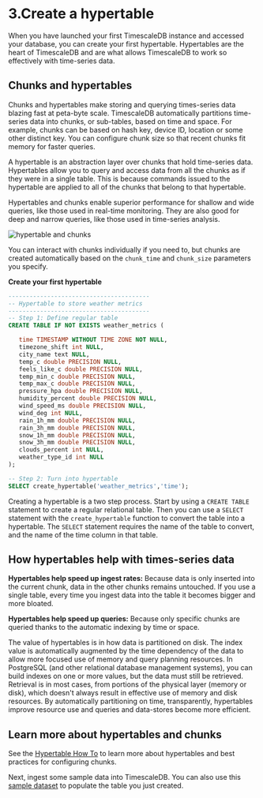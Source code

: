 # 3.Create a hypertable
When you have launched your first TimescaleDB instance and accessed your database, you can create your first hypertable. Hypertables are the heart of TimescaleDB and are what allows TimescaleDB to work so effectively with time-series data.

## Chunks and hypertables
Chunks and hypertables make storing and querying times-series data blazing fast
at peta-byte scale. TimescaleDB automatically partitions time-series data into
chunks, or sub-tables, based on time and space. For example, chunks can be based
on hash key, device ID, location or some other distinct key. You can configure
chunk size so that recent chunks fit memory for faster queries.

A hypertable is an abstraction layer over chunks that hold time-series data.
Hypertables allow you to query and access data from all the chunks as if they
were in a single table. This is because commands issued to the hypertable are
applied to all of the chunks that belong to that hypertable.

Hypertables and chunks enable superior performance for shallow and wide queries,
like those used in real-time monitoring. They are also good for deep and narrow
queries, like those used in time-series analysis.

<img class="main-content__illustration" src="https://assets.iobeam.com/images/docs/illustration-hypertable-chunk.png" alt="hypertable and chunks"/>

You can interact with chunks individually if you need to, but chunks are created
automatically based on the `chunk_time` and `chunk_size` parameters you specify.

**Create your first hypertable**

```sql
----------------------------------------
-- Hypertable to store weather metrics
----------------------------------------
-- Step 1: Define regular table
CREATE TABLE IF NOT EXISTS weather_metrics (

   time TIMESTAMP WITHOUT TIME ZONE NOT NULL,
   timezone_shift int NULL,
   city_name text NULL,
   temp_c double PRECISION NULL,
   feels_like_c double PRECISION NULL,
   temp_min_c double PRECISION NULL,
   temp_max_c double PRECISION NULL,
   pressure_hpa double PRECISION NULL,
   humidity_percent double PRECISION NULL,
   wind_speed_ms double PRECISION NULL,
   wind_deg int NULL,
   rain_1h_mm double PRECISION NULL,
   rain_3h_mm double PRECISION NULL,
   snow_1h_mm double PRECISION NULL,
   snow_3h_mm double PRECISION NULL,
   clouds_percent int NULL,
   weather_type_id int NULL
);

-- Step 2: Turn into hypertable
SELECT create_hypertable('weather_metrics','time');
```

Creating a hypertable is a two step process. Start by using a `CREATE TABLE`
statement to create a regular relational table. Then you can use a `SELECT`
statement with the `create_hypertable` function to convert the table into a
hypertable. The `SELECT` statement requires the name of the table to convert,
and the name of the time column in that table.

## How hypertables help with times-series data
**Hypertables help speed up ingest rates:** Because data is only inserted into
the current chunk, data in the other chunks remains untouched. If you use a
single table, every time you ingest data into the table it becomes bigger and
more bloated.

**Hypertables help speed up queries:** Because only specific chunks are queried
thanks to the automatic indexing by time or space.

The value of hypertables is in how data is partitioned on disk. The index value
is automatically augmented by the time dependency of the data to allow more
focused use of memory and query planning resources. In PostgreSQL (and other
relational database management systems), you can build indexes on one or more
values, but the data must still be retrieved. Retrieval is in most cases, from
portions of the physical layer (memory or disk), which doesn't always result in
effective use of memory and disk resources. By automatically partitioning on
time, transparently, hypertables improve resource use and queries and
data-stores become more efficient.

## Learn more about hypertables and chunks
See the [Hypertable How To](/how-to-guides/hypertables) to learn more about
hypertables and best practices for configuring chunks.

Next, ingest some sample data into TimescaleDB. You can also use this 
[sample dataset](/getting-started/add-data/#accessing-the-dataset) to 
populate the table you just created. 
